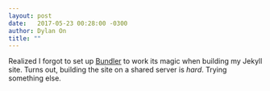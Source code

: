 ```yaml
---
layout: post
date:   2017-05-23 00:28:00 -0300
author: Dylan On
title: ""
---
```


Realized I forgot to set up [Bundler](http://bundler.io/) to work its magic when building my Jekyll site. Turns out, building the site on a shared server is *hard*. Trying something else.